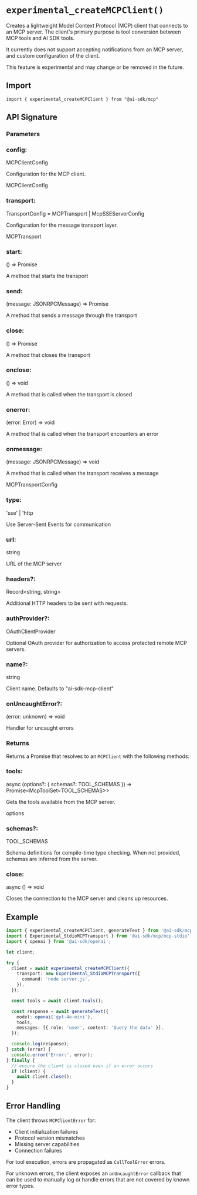 # `experimental_createMCPClient()`

Creates a lightweight Model Context Protocol (MCP) client that connects to an MCP server. The client's primary purpose is tool conversion between MCP tools and AI SDK tools.

It currently does not support accepting notifications from an MCP server, and custom configuration of the client.

This feature is experimental and may change or be removed in the future.

## Import

```
import { experimental_createMCPClient } from "@ai-sdk/mcp"
```

## API Signature

### Parameters

### config:

MCPClientConfig

Configuration for the MCP client.

MCPClientConfig

### transport:

TransportConfig = MCPTransport | McpSSEServerConfig

Configuration for the message transport layer.

MCPTransport

### start:

() => Promise<void>

A method that starts the transport

### send:

(message: JSONRPCMessage) => Promise<void>

A method that sends a message through the transport

### close:

() => Promise<void>

A method that closes the transport

### onclose:

() => void

A method that is called when the transport is closed

### onerror:

(error: Error) => void

A method that is called when the transport encounters an error

### onmessage:

(message: JSONRPCMessage) => void

A method that is called when the transport receives a message

MCPTransportConfig

### type:

'sse' | 'http

Use Server-Sent Events for communication

### url:

string

URL of the MCP server

### headers?:

Record<string, string>

Additional HTTP headers to be sent with requests.

### authProvider?:

OAuthClientProvider

Optional OAuth provider for authorization to access protected remote MCP servers.

### name?:

string

Client name. Defaults to "ai-sdk-mcp-client"

### onUncaughtError?:

(error: unknown) => void

Handler for uncaught errors

### Returns

Returns a Promise that resolves to an `MCPClient` with the following methods:

### tools:

async (options?: {
schemas?: TOOL_SCHEMAS
}) => Promise<McpToolSet<TOOL_SCHEMAS>>

Gets the tools available from the MCP server.

options

### schemas?:

TOOL_SCHEMAS

Schema definitions for compile-time type checking. When not provided, schemas are inferred from the server.

### close:

async () => void

Closes the connection to the MCP server and cleans up resources.

## Example

```typescript
import { experimental_createMCPClient, generateText } from '@ai-sdk/mcp';
import { Experimental_StdioMCPTransport } from '@ai-sdk/mcp/mcp-stdio';
import { openai } from '@ai-sdk/openai';

let client;

try {
  client = await experimental_createMCPClient({
    transport: new Experimental_StdioMCPTransport({
      command: 'node server.js',
    }),
  });

  const tools = await client.tools();

  const response = await generateText({
    model: openai('gpt-4o-mini'),
    tools,
    messages: [{ role: 'user', content: 'Query the data' }],
  });

  console.log(response);
} catch (error) {
  console.error('Error:', error);
} finally {
  // ensure the client is closed even if an error occurs
  if (client) {
    await client.close();
  }
}
```

## Error Handling

The client throws `MCPClientError` for:

- Client initialization failures
- Protocol version mismatches
- Missing server capabilities
- Connection failures

For tool execution, errors are propagated as `CallToolError` errors.

For unknown errors, the client exposes an `onUncaughtError` callback that can be used to manually log or handle errors that are not covered by known error types.
